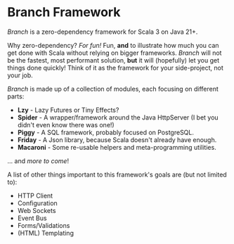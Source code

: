 # Branch Framework

*Branch* is a zero-dependency framework for Scala 3 on Java 21+.

Why zero-dependency? *For fun!* Fun, **and** to illustrate how much you can get done with Scala without relying on
bigger frameworks. *Branch* will not be the fastest, most performant solution, **but** it will (hopefully) let you get
things done quickly! Think of it as the framework for your side-project, not your job.

*Branch* is made up of a collection of modules, each focusing on different parts:

- **Lzy** - Lazy Futures or Tiny Effects?
- **Spider** - A wrapper/framework around the Java HttpServer (I bet you didn't even know there was one!)
- **Piggy** - A SQL framework, probably focused on PostgreSQL.
- **Friday** - A Json library, because Scala doesn't already have enough.
- **Macaroni** - Some re-usable helpers and meta-programming utilities.

... and *more to come*!

A list of other things important to this framework's goals are (but not limited to):

- HTTP Client
- Configuration
- Web Sockets
- Event Bus
- Forms/Validations
- (HTML) Templating